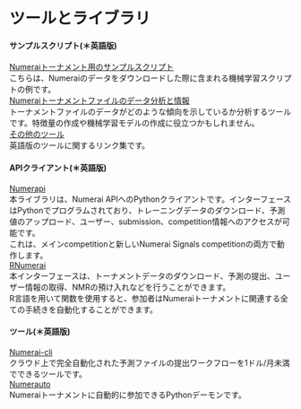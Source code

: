 # ツールとライブラリ

#### サンプルスクリプト(＊英語版\)
[Numeraiトーナメント用のサンプルスクリプト](https://github.com/numerai/example-scripts)<br>
こちらは、Numeraiのデータをダウンロードした際に含まれる機械学習スクリプトの例です。<br>
[Numeraiトーナメントファイルのデータ分析と情報](https://github.com/numerai/example-scripts/blob/master/analysis\_and\_tips.ipynb)<br>
トーナメントファイルのデータがどのような傾向を示しているか分析するツールです。特徴量の作成や機械学習モデルの作成に役立つかもしれません。<br>
[その他のツール](https://docs.numer.ai/tournament/tools)<br>
英語版のツールに関するリンク集です。

#### APIクライアント(＊英語版\)
[Numerapi](https://github.com/uuazed/numerapi)<br>
本ライブラリは、Numerai APIへのPythonクライアントです。インターフェースはPythonでプログラムされており、トレーニングデータのダウンロード、予測値のアップロード、ユーザー、submission、competition情報へのアクセスが可能です。<br>
これは、メインcompetitionと新しいNumerai Signals competitionの両方で動作します。<br>
[RNumerai](https://github.com/Omni-Analytics-Group/Rnumerai)<br>
本インターフェースは、トーナメントデータのダウンロード、予測の提出、ユーザー情報の取得、NMRの預け入れなどを行うことができます。<br>
R言語を用いて関数を使用すると、参加者はNumeraiトーナメントに関連する全ての手続きを自動化することができます。<br>

#### ツール(＊英語版\)
[Numerai-cli](https://docs.numer.ai/tournament/compute)<br>
クラウド上で完全自動化された予測ファイルの提出ワークフローを1ドル/月未満でできるツールです。<br>
[Numerauto](https://github.com/thebrain85/numerauto)<br>
Numeraiトーナメントに自動的に参加できるPythonデーモンです。<br>


